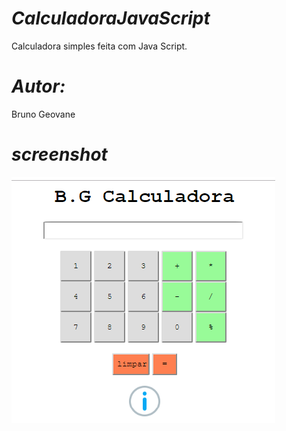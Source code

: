 # _CalculadoraJavaScript_
Calculadora simples feita com Java Script.

# _Autor:_
Bruno Geovane

# _screenshot_
![Screenshot](screenshot.png)

